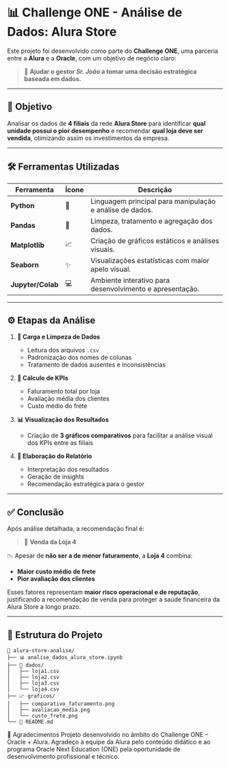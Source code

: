 # 📊 **Challenge ONE - Análise de Dados: Alura Store**

Este projeto foi desenvolvido como parte do **Challenge ONE**, uma parceria entre a **Alura** e a **Oracle**, com um objetivo de negócio claro:

> 🧠 **Ajudar o gestor *Sr. João* a tomar uma decisão estratégica baseada em dados.**

---

## 🎯 **Objetivo**

Analisar os dados de **4 filiais** da rede **Alura Store** para identificar **qual unidade possui o pior desempenho** e recomendar **qual loja deve ser vendida**, otimizando assim os investimentos da empresa.

---

## 🛠️ **Ferramentas Utilizadas**

| Ferramenta        | Ícone | Descrição                                                     |
|-------------------|-------|---------------------------------------------------------------|
| **Python**        | 🐍    | Linguagem principal para manipulação e análise de dados.       |
| **Pandas**        | 🐼    | Limpeza, tratamento e agregação dos dados.                    |
| **Matplotlib**    | 📈    | Criação de gráficos estáticos e análises visuais.             |
| **Seaborn**       | ✨    | Visualizações estatísticas com maior apelo visual.            |
| **Jupyter/Colab** | 💻    | Ambiente interativo para desenvolvimento e apresentação.       |

---

## ⚙️ **Etapas da Análise**

1. **🔌 Carga e Limpeza de Dados**  
   - Leitura dos arquivos `.csv`  
   - Padronização dos nomes de colunas  
   - Tratamento de dados ausentes e inconsistências  

2. **🧮 Cálculo de KPIs**  
   - Faturamento total por loja  
   - Avaliação média dos clientes  
   - Custo médio do frete  

3. **📊 Visualização dos Resultados**  
   - Criação de **3 gráficos comparativos** para facilitar a análise visual dos KPIs entre as filiais

4. **📝 Elaboração do Relatório**  
   - Interpretação dos resultados  
   - Geração de insights  
   - Recomendação estratégica para o gestor  

---

## ✅ **Conclusão**

Após análise detalhada, a recomendação final é:

> 🔻 **Venda da Loja 4**

📉 Apesar de **não ser a de menor faturamento**, a **Loja 4** combina:

- **Maior custo médio de frete**
- **Pior avaliação dos clientes**

Esses fatores representam **maior risco operacional e de reputação**, justificando a recomendação de venda para proteger a saúde financeira da Alura Store a longo prazo.

---

## 📂 **Estrutura do Projeto**

```text
📁 alura-store-analise/
├── 📊 analise_dados_alura_store.ipynb
├── 📄 dados/
│   ├── loja1.csv
│   ├── loja2.csv
│   ├── loja3.csv
│   └── loja4.csv
├── 📈 graficos/
│   ├── comparativo_faturamento.png
│   ├── avaliacao_media.png
│   └── custo_frete.png
└── 📃 README.md
```
🙌 Agradecimentos
Projeto desenvolvido no âmbito do Challenge ONE – Oracle + Alura.
Agradeço à equipe da Alura pelo conteúdo didático e ao programa Oracle Next Education (ONE) pela oportunidade de desenvolvimento profissional e técnico.
